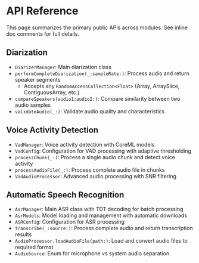 # API Reference

This page summarizes the primary public APIs across modules. See inline doc comments for full details.

## Diarization

- `DiarizerManager`: Main diarization class
- `performCompleteDiarization(_:sampleRate:)`: Process audio and return speaker segments
  - Accepts any `RandomAccessCollection<Float>` (Array, ArraySlice, ContiguousArray, etc.)
- `compareSpeakers(audio1:audio2:)`: Compare similarity between two audio samples
- `validateAudio(_:)`: Validate audio quality and characteristics

## Voice Activity Detection

- `VadManager`: Voice activity detection with CoreML models
- `VadConfig`: Configuration for VAD processing with adaptive thresholding
- `processChunk(_:)`: Process a single audio chunk and detect voice activity
- `processAudioFile(_:)`: Process complete audio file in chunks
- `VadAudioProcessor`: Advanced audio processing with SNR filtering

## Automatic Speech Recognition

- `AsrManager`: Main ASR class with TDT decoding for batch processing
- `AsrModels`: Model loading and management with automatic downloads
- `ASRConfig`: Configuration for ASR processing
- `transcribe(_:source:)`: Process complete audio and return transcription results
- `AudioProcessor.loadAudioFile(path:)`: Load and convert audio files to required format
- `AudioSource`: Enum for microphone vs system audio separation

